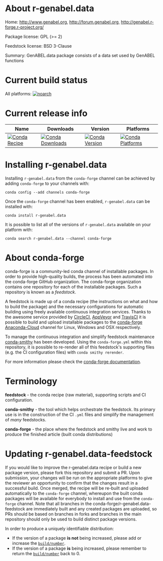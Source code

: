 About r-genabel.data
====================

Home: http://www.genabel.org, http://forum.genabel.org, http://genabel.r-forge.r-project.org/

Package license: GPL (>= 2)

Feedstock license: BSD 3-Clause

Summary: GenABEL.data package consists of a data set used by GenABEL functions



Current build status
====================

All platforms:
[![noarch](https://img.shields.io/circleci/project/github/conda-forge/r-genabel.data-feedstock/master.svg?label=noarch)](https://circleci.com/gh/conda-forge/r-genabel.data-feedstock)

Current release info
====================

| Name | Downloads | Version | Platforms |
| --- | --- | --- | --- |
| [![Conda Recipe](https://img.shields.io/badge/recipe-r--genabel.data-green.svg)](https://anaconda.org/conda-forge/r-genabel.data) | [![Conda Downloads](https://img.shields.io/conda/dn/conda-forge/r-genabel.data.svg)](https://anaconda.org/conda-forge/r-genabel.data) | [![Conda Version](https://img.shields.io/conda/vn/conda-forge/r-genabel.data.svg)](https://anaconda.org/conda-forge/r-genabel.data) | [![Conda Platforms](https://img.shields.io/conda/pn/conda-forge/r-genabel.data.svg)](https://anaconda.org/conda-forge/r-genabel.data) |

Installing r-genabel.data
=========================

Installing `r-genabel.data` from the `conda-forge` channel can be achieved by adding `conda-forge` to your channels with:

```
conda config --add channels conda-forge
```

Once the `conda-forge` channel has been enabled, `r-genabel.data` can be installed with:

```
conda install r-genabel.data
```

It is possible to list all of the versions of `r-genabel.data` available on your platform with:

```
conda search r-genabel.data --channel conda-forge
```


About conda-forge
=================

conda-forge is a community-led conda channel of installable packages.
In order to provide high-quality builds, the process has been automated into the
conda-forge GitHub organization. The conda-forge organization contains one repository
for each of the installable packages. Such a repository is known as a *feedstock*.

A feedstock is made up of a conda recipe (the instructions on what and how to build
the package) and the necessary configurations for automatic building using freely
available continuous integration services. Thanks to the awesome service provided by
[CircleCI](https://circleci.com/), [AppVeyor](https://www.appveyor.com/)
and [TravisCI](https://travis-ci.org/) it is possible to build and upload installable
packages to the [conda-forge](https://anaconda.org/conda-forge)
[Anaconda-Cloud](https://anaconda.org/) channel for Linux, Windows and OSX respectively.

To manage the continuous integration and simplify feedstock maintenance
[conda-smithy](https://github.com/conda-forge/conda-smithy) has been developed.
Using the ``conda-forge.yml`` within this repository, it is possible to re-render all of
this feedstock's supporting files (e.g. the CI configuration files) with ``conda smithy rerender``.

For more information please check the [conda-forge documentation](https://conda-forge.org/docs/).

Terminology
===========

**feedstock** - the conda recipe (raw material), supporting scripts and CI configuration.

**conda-smithy** - the tool which helps orchestrate the feedstock.
                   Its primary use is in the construction of the CI ``.yml`` files
                   and simplify the management of *many* feedstocks.

**conda-forge** - the place where the feedstock and smithy live and work to
                  produce the finished article (built conda distributions)


Updating r-genabel.data-feedstock
=================================

If you would like to improve the r-genabel.data recipe or build a new
package version, please fork this repository and submit a PR. Upon submission,
your changes will be run on the appropriate platforms to give the reviewer an
opportunity to confirm that the changes result in a successful build. Once
merged, the recipe will be re-built and uploaded automatically to the
`conda-forge` channel, whereupon the built conda packages will be available for
everybody to install and use from the `conda-forge` channel.
Note that all branches in the conda-forge/r-genabel.data-feedstock are
immediately built and any created packages are uploaded, so PRs should be based
on branches in forks and branches in the main repository should only be used to
build distinct package versions.

In order to produce a uniquely identifiable distribution:
 * If the version of a package **is not** being increased, please add or increase
   the [``build/number``](https://conda.io/docs/user-guide/tasks/build-packages/define-metadata.html#build-number-and-string).
 * If the version of a package **is** being increased, please remember to return
   the [``build/number``](https://conda.io/docs/user-guide/tasks/build-packages/define-metadata.html#build-number-and-string)
   back to 0.
